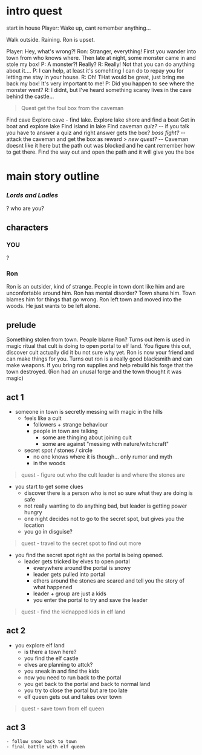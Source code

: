 # intro quest

start in house
    Player: Wake up, cant remember anything...

Walk outside. Raining. Ron is upset.

Player: Hey, what's wrong?!
Ron: Stranger, everything! First you wander into town from who knows where. Then late at night, some monster came in and stole my box!
P: A monster?! Really?
R: Really! Not that you can do anything about it.... 
P: I can help, at least it's somehting I can do to repay you for letting me stay in your house.
R: Oh! THat would be great, just bring me back my box! It's very important to me!
P: Did you happen to see where the monster went?
R: I didnt, but I've heard something scarey lives in the cave behind the castle...

> Quest get the foul box from the caveman

Find cave
Explore cave - find lake. 
Explore lake shore and find a boat
Get in boat and explore lake
Find island in lake
Find caveman
    _quiz?_ -- if you talk you have to answer a quiz and right answer gets the box?
    _boss fight?_ -- attack the caveman and get the box as reward
    > _new quest?_ -- Caveman doesnt like it here but the path out was blocked and he cant remember how to get there. Find the way out and open the path and it will give you the box


# main story outline
### _Lords and Ladies_
? who are you?

## characters
### YOU
?

### Ron
Ron is an outsider, kind of strange. People in town dont like him and are unconfortable around him.
Ron has mental disorder? Town shuns him. Town blames him for things that go wrong. Ron left town and moved into the woods. He just wants to be left alone.

## prelude
Something stolen from town. People blame Ron? Turns out item is used in magic ritual that cult is doing to open portal to elf land. You figure this out, discover cult actually did it bu not sure why yet. Ron is now your friend and can make things for you. Turns out ron is a really good blacksmith and can make weapons. If you bring ron supplies and help rebuild his forge that the town destroyed. (Ron had an unusal forge and the town thought it was magic)

## act 1
- someone in town is secretly messing with magic in the hills
    - feels like a cult 
        - followers + strange behaviour
        - people in town are talking 
            - some are thinging about joining cult
            - some are against "messing with nature/witchcraft"
    - secret spot / stones / circle
        - no one knows where it is though... only rumor and myth
        - in the woods

> quest - figure out who the cult leader is and where the stones are

- you start to get some clues
    - discover there is a person who is not so sure what they are doing is safe
    - not really wanting to do anything bad, but leader is getting power hungry
    - one night decides not to go to the secret spot, but gives you the location
    - you go in disguise?
> quest - travel to the secret spot to find out more

- you find the secret spot right as the portal is being opened.
    - leader gets tricked by elves to open portal
        - everywhere around the portal is snowy
        - leader gets pulled into portal 
        - others around the stones are scared and tell you the story of what happened
        - leader + group are just a kids
        - you enter the portal to try and save the leader
> quest - find the kidnapped kids in elf land

## act 2
- you explore elf land
    - is there a town here?
    - you find the elf castle
    - elves are planning to attck?
    - you sneak in and find the kids
    - now you need to run back to the portal
    - you get back to the portal and back to normal land
    - you try to close the portal but are too late
    - elf queen gets out and takes over town

> quest - save town from elf queen

## act 3
    - follow snow back to town
    - final battle with elf queen

    

